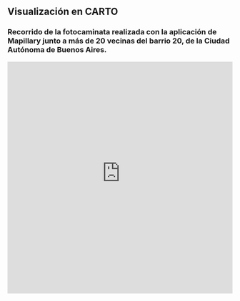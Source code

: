 ## Visualización en CARTO

### Recorrido de la fotocaminata realizada con la aplicación de Mapillary junto a más de 20 vecinas del barrio 20, de la Ciudad Autónoma de Buenos Aires. 

<iframe width="100%" height="520" frameborder="0" src="https://buenosairesresiliente.carto.com/builder/124c8f03-5a52-4f16-95f1-9055cea47a6e/embed" allowfullscreen webkitallowfullscreen mozallowfullscreen oallowfullscreen msallowfullscreen></iframe>
